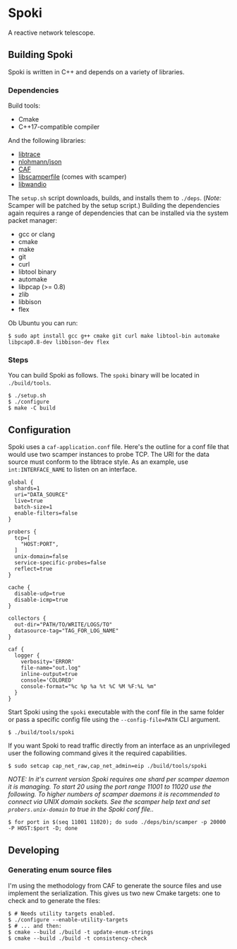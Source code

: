# Spoki

A reactive network telescope.

## Building Spoki

Spoki is written in C++ and depends on a variety of libraries.

### Dependencies

Build tools:

* Cmake
* C++17-compatible compiler

And the following libraries:

* [libtrace](https://research.wand.net.nz/software/libtrace.php)
* [nlohmann/json](https://github.com/nlohmann/json)
* [CAF](https://github.com/actor-framework/actor-framework)
* [libscamperfile](https://www.caida.org/catalog/software/scamper/) (comes with scamper)
* [libwandio](https://research.wand.net.nz/software/libwandio.php)

The `setup.sh` script downloads, builds, and installs them to `./deps`. (*Note:* Scamper will be patched by the setup script.)
Building the dependencies again requires a range of dependencies that can be installed via the system packet manager:

* gcc or clang
* cmake
* make
* git
* curl
* libtool binary
* automake
* libpcap (>= 0.8)
* zlib
* libbison
* flex

Ob Ubuntu you can run:
```
$ sudo apt install gcc g++ cmake git curl make libtool-bin automake libpcap0.8-dev libbison-dev flex
```

### Steps

You can build Spoki as follows. The `spoki` binary will be located in `./build/tools`.

```
$ ./setup.sh
$ ./configure
$ make -C build
```

## Configuration

Spoki uses a `caf-application.conf` file. Here's the outline for a conf file that would use two scamper instances to probe TCP. The URI for the data source must conform to the libtrace style. As an example, use `int:INTERFACE_NAME` to listen on an interface.

```
global {
  shards=1
  uri="DATA_SOURCE"
  live=true
  batch-size=1
  enable-filters=false
}

probers {
  tcp=[
    "HOST:PORT",
  ]
  unix-domain=false
  service-specific-probes=false
  reflect=true
}

cache {
  disable-udp=true
  disable-icmp=true
}

collectors {
  out-dir="PATH/TO/WRITE/LOGS/TO"
  datasource-tag="TAG_FOR_LOG_NAME"
}

caf {
  logger {
    verbosity='ERROR'
    file-name="out.log"
    inline-output=true
    console='COLORED'
    console-format="%c %p %a %t %C %M %F:%L %m"
  }
}
```

Start Spoki using the `spoki` executable with the conf file in the same folder or pass a specific config file using the `--config-file=PATH` CLI argument.

```
$ ./build/tools/spoki
```

If you want Spoki to read traffic directly from an interface as an unprivileged user the following command gives it the required capabilities.

```
$ sudo setcap cap_net_raw,cap_net_admin=eip ./build/tools/spoki
```

*NOTE: In it's current version Spoki requires one shard per scamper daemon it is managing. To start 20 using the port range 11001 to 11020 use the following. To higher numbers of scamper daemons it is recommended to connect via UNIX domain sockets. See the scamper help text and set `probers.unix-domain` to true in the Spoki conf file..*

```
$ for port in $(seq 11001 11020); do sudo ./deps/bin/scamper -p 20000 -P HOST:$port -D; done
```

## Developing

### Generating enum source files

I'm using the methodology from CAF to generate the source files and use implement the serialization. This gives us two new Cmake targets: one to check and to generate the files:

```
$ # Needs utility targets enabled.
$ ./configure --enable-utility-targets
$ # ... and then:
$ cmake --build ./build -t update-enum-strings
$ cmake --build ./build -t consistency-check
```

